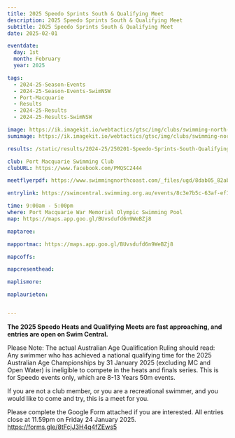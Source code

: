 ```yaml
---
title: 2025 Speedo Sprints South & Qualifying Meet
description: 2025 Speedo Sprints South & Qualifying Meet
subtitle: 2025 Speedo Sprints South & Qualifying Meet
date: 2025-02-01

eventdate:
  day: 1st
  month: February
  year: 2025

tags:
  - 2024-25-Season-Events
  - 2024-25-Season-Events-SwimNSW
  - Port-Macquarie
  - Results
  - 2024-25-Results
  - 2024-25-Results-SwimNSW

image: https://ik.imagekit.io/webtactics/gtsc/img/clubs/swimming-north-coast-600x400.jpg
sumimage: https://ik.imagekit.io/webtactics/gtsc/img/clubs/swimming-north-coast-400x600.jpg

results: /static/results/2024-25/250201-Speedo-Sprints-South-Qualifying-Meet-results.pdf

club: Port Macquarie Swimming Club
clubURL: https://www.facebook.com/PMQSC2444

meetflyerpdf: https://www.swimmingnorthcoast.com/_files/ugd/8dab05_82ab5b36cbf54aef9baed9eded7225be.pdf

entrylink: https://swimcentral.swimming.org.au/events/8c3e7b5c-63af-ef11-b8e8-002248971738/detail

time: 9:00am - 5:00pm
where: Port Macquarie War Memorial Olympic Swimming Pool
map: https://maps.app.goo.gl/BUvsdufd6n9WeBZj8

maptaree: 

mapportmac: https://maps.app.goo.gl/BUvsdufd6n9WeBZj8

mapcoffs:

mapcresenthead:

maplismore: 

maplaurieton: 


---
```



<strong>The 2025 Speedo Heats and Qualifying Meets are fast approaching, and entries are open on Swim Central.</strong>

Please Note: The actual Australian Age Qualification Ruling should read: Any swimmer who has achieved a national qualifying time for the 2025 Australian Age Championships by 31 January 2025 (excluding MC and Open Water) is ineligible to compete in the heats and finals series. This is for Speedo events only, which are 8-13 Years 50m events.

If you are not a club member, or you are a recreational swimmer, and you would like to come and try, this is a meet for you. 

Please complete the Google Form attached if you are interested.
All entries close at 11.59pm on Friday 24 January 2025.
<a href="https://forms.gle/8tFcjJ3H4q4fZEws5" title="2025 Speedo Sprints South &amp; Qualifying Meet">https://forms.gle/8tFcjJ3H4q4fZEws5</a>
